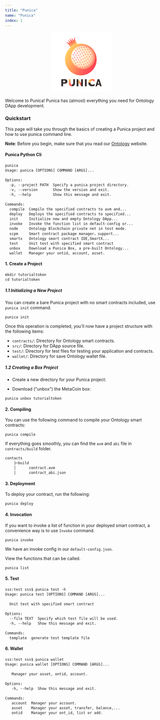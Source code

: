 ```yaml
---
title: "Punica"
name: "Punica"
index: 1
---
```



<div align="center">
  <img src="https://raw.githubusercontent.com/punicasuite/punica-python/master/punica.png" height="200" width="200"><br>
</div>

Welcome to Punica! Punica has (almost) everything you need for Ontology DApp development.

### Quickstart

This page will take you through the basics of creating a Punica project and how to use punica command line.

**Note**: Before you begin, make sure that you read our [Ontology](https://ont.io/) website.


#### Punica Python Cli

```shell
punica
Usage: punica [OPTIONS] COMMAND [ARGS]...

Options:
  -p, --project PATH  Specify a punica project directory.
  -v, --version       Show the version and exit.
  -h, --help          Show this message and exit.

Commands:
  compile  Compile the specified contracts to avm and...
  deploy   Deploys the specified contracts to specified...
  init     Initialize new and empty Ontology DApp...
  invoke   Invoke the function list in default-config or...
  node     Ontology Blockchain private net in test mode.
  scpm     Smart contract package manager，support...
  smartx   Ontology smart contract IDE,SmartX...
  test     Unit test with specified smart contract
  unbox    Download a Punica Box, a pre-built Ontology...
  wallet   Manager your ontid, account, asset.
```


#### 1. Create a Project

```shell
mkdir tutorialtoken
cd tutorialtoken
```

##### 1.1 Initializing a New Project

You can create a bare Punica project with no smart contracts included, use `punica init` command.

```shell
punica init
```

Once this operation is completed, you'll now have a project structure with the following items:

- `contracts/`: Directory for Ontology smart contracts.
- `src/`: Directory for DApp source file.
- `test/`: Directory for test files for testing your application and contracts.
- `wallet/`: Directory for save Ontology wallet file.

##### 1.2 Creating a Box Project

- Create a new directory for your Punica project:



- Download ("unbox") the MetaCoin box:

```shell
punica unbox tutorialtoken
```

#### 2. Compiling


You can use the following command to compile your Ontology smart contracts:

```shell
punica compile
```

If everything goes smoothly, you can find the `avm` and `abi` file in `contracts/build` folder.

```shell
contacts
    ├─build
    │      contract.avm
    │      contract_abi.json
```
#### 3. Deployment

To deploy your contract, run the following:

```shell
punica deploy
```

#### 4. Invocation

If you want to invoke a list of function in your deployed smart contract, a convenience way is to use `Invoke` command.

```shell
punica invoke
```

We have an invoke config in our `default-config.json`.

View the functions that can be called.

```shell
punica list
```

#### 5. Test

```shell
sss:test sss$ punica test -h
Usage: punica test [OPTIONS] COMMAND [ARGS]...

  Unit test with specified smart contract

Options:
  --file TEXT  Specify which test file will be used.
  -h, --help   Show this message and exit.

Commands:
  template  generate test template file
```

#### 6. Wallet

```shell
sss:test sss$ punica wallet
Usage: punica wallet [OPTIONS] COMMAND [ARGS]...

   Manager your asset, ontid, account.

Options:
   -h, --help  Show this message and exit.

Commands:
   account  Manager your account.
   asset    Manager your asset, transfer, balance,...
   ontid    Manager your ont_id, list or add.

```